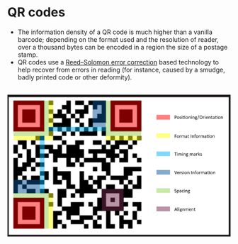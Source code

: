 # QR codes

- The information density of a QR code is much higher than a vanilla barcode; depending on the format used and the resolution of reader, over a thousand bytes can be encoded in a region the size of a postage stamp.
- QR codes use a [Reed–Solomon error correction](http://en.wikipedia.org/wiki/Reed–Solomon_error_correction) based technology to help recover from errors in reading (for instance, caused by a smudge, badly printed code or other deformity).

​	![](./images/1.png)